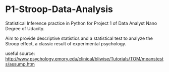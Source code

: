 # P1-Stroop-Data-Analysis

Statistical Inference practice in Python for Project 1 of Data Analyst Nano Degree of Udacity.

Aim to provide descriptive statistics and a statistical test to analyze the Stroop effect, a classic result of experimental psychology.

useful source:
http://www.psychology.emory.edu/clinical/bliwise/Tutorials/TOM/meanstests/assump.htm
